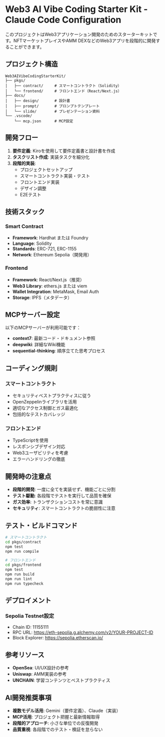 # Web3 AI Vibe Coding Starter Kit - Claude Code Configuration

このプロジェクトはWeb3アプリケーション開発のためのスターターキットです。NFTマーケットプレイスやAMM DEXなどのWeb3アプリを段階的に開発することができます。

## プロジェクト構造

```
Web3AIVibeCodingStarterKit/
├── pkgs/
│   ├── contract/     # スマートコントラクト（Solidity）
│   └── frontend/     # フロントエンド（React/Next.js）
├── docs/
│   ├── design/       # 設計書
│   ├── prompt/       # プロンプトテンプレート
│   └── slide/        # プレゼンテーション資料
└── .vscode/
    └── mcp.json      # MCP設定
```

## 開発フロー

1. **要件定義**: Kiroを使用して要件定義書と設計書を作成
2. **タスクリスト作成**: 実装タスクを細分化
3. **段階的実装**:
   - プロジェクトセットアップ
   - スマートコントラクト実装・テスト
   - フロントエンド実装
   - デザイン調整
   - E2Eテスト

## 技術スタック

### Smart Contract
- **Framework**: Hardhat または Foundry
- **Language**: Solidity
- **Standards**: ERC-721, ERC-1155
- **Network**: Ethereum Sepolia（開発用）

### Frontend
- **Framework**: React/Next.js（推奨）
- **Web3 Library**: ethers.js または viem
- **Wallet Integration**: MetaMask, Email Auth
- **Storage**: IPFS（メタデータ）

## MCPサーバー設定

以下のMCPサーバーが利用可能です：

- **context7**: 最新コード・ドキュメント参照
- **deepwiki**: 詳細なWiki機能
- **sequential-thinking**: 順序立てた思考プロセス

## コーディング規則

### スマートコントラクト
- セキュリティベストプラクティスに従う
- OpenZeppelinライブラリを活用
- 適切なアクセス制御とガス最適化
- 包括的なテストカバレッジ

### フロントエンド
- TypeScriptを使用
- レスポンシブデザイン対応
- Web3ユーザビリティを考慮
- エラーハンドリングの徹底

## 開発時の注意点

- **段階的開発**: 一度に全てを実装せず、機能ごとに分割
- **テスト駆動**: 各段階でテストを実行して品質を確保
- **ガス効率**: トランザクションコストを常に意識
- **セキュリティ**: スマートコントラクトの脆弱性に注意

## テスト・ビルドコマンド

```bash
# スマートコントラクト
cd pkgs/contract
npm test
npm run compile

# フロントエンド
cd pkgs/frontend  
npm test
npm run build
npm run lint
npm run typecheck
```

## デプロイメント

### Sepolia Testnet設定
- Chain ID: 11155111
- RPC URL: https://eth-sepolia.g.alchemy.com/v2/YOUR-PROJECT-ID
- Block Explorer: https://sepolia.etherscan.io/

## 参考リソース

- **OpenSea**: UI/UX設計の参考
- **Uniswap**: AMM実装の参考
- **UNCHAIN**: 学習コンテンツとベストプラクティス

## AI開発推奨事項

- **複数モデル活用**: Gemini（要件定義）、Claude（実装）
- **MCP活用**: プロジェクト把握と最新情報取得
- **段階的アプローチ**: 小さな単位での反復開発
- **品質重視**: 各段階でのテスト・検証を怠らない